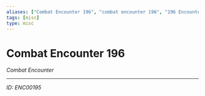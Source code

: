 ```yaml
---
aliases: ["Combat Encounter 196", "combat encounter 196", "196 Encounter Combat"]
tags: [misc]
type: misc
---
```


# Combat Encounter 196

*Combat Encounter*

---
*ID: ENC00195*